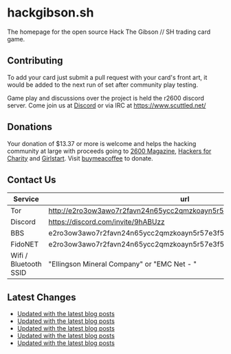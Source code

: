 # hackgibson.sh
The homepage for the open source Hack The Gibson // SH trading card game.


## Contributing

To add your card just submit a pull request with your card's front art, it would be added to the next run of set after community play testing.

Game play and discussions over the project is held the r2600 discord server. Come join us at [Discord](https://discord.com/invite/9hABUzz) or via IRC at https://www.scuttled.net/


## Donations

Your donation of $13.37 or more is welcome and helps the hacking community at large with proceeds going to [2600 Magazine](https://2600.com/), [Hackers for Charity](https://hackersforcharity.org) and [Girlstart](https://girlstart.org).  Visit [buymeacoffee](https://www.buymeacoffee.com/hackgibson.sh) to donate.


## Contact Us

Service | url
-|-
Tor | http://e2ro3ow3awo7r2favn24n65ycc2qmzkoayn5r57e3f56nvjwdcgg32ad.onion
Discord | https://discord.com/invite/9hABUzz
BBS | e2ro3ow3awo7r2favn24n65ycc2qmzkoayn5r57e3f56nvjwdcgg32ad.onion:23
FidoNET | e2ro3ow3awo7r2favn24n65ycc2qmzkoayn5r57e3f56nvjwdcgg32ad.onion:24554
Wifi / Bluetooth SSID | "Ellingson Mineral Company" or "EMC Net - <fidonet address>"

## Latest Changes
<!-- BLOG-POST-LIST:START -->
- [Updated with the latest blog posts](https://github.com/DFW2600/hackgibson.sh/commit/3df6925214ba7ca39bbe88248efbf029e3381845)
- [Updated with the latest blog posts](https://github.com/DFW2600/hackgibson.sh/commit/41713b4ece00488653a41c2a247949e77b2e6ec1)
- [Updated with the latest blog posts](https://github.com/DFW2600/hackgibson.sh/commit/3884ba178651dc0787d048c723177461dcc5c883)
- [Updated with the latest blog posts](https://github.com/DFW2600/hackgibson.sh/commit/40aa79fc4a2a68e3e27c06a79666d1ccd66e0704)
- [Updated with the latest blog posts](https://github.com/DFW2600/hackgibson.sh/commit/a5b4cad0098d6ca8ea7227d8c5db6ab2f45f2d0a)
<!-- BLOG-POST-LIST:END -->
